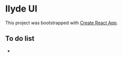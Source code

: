 # Ilyde UI

This project was bootstrapped with [Create React App](https://github.com/facebook/create-react-app).

## To do list

- 
